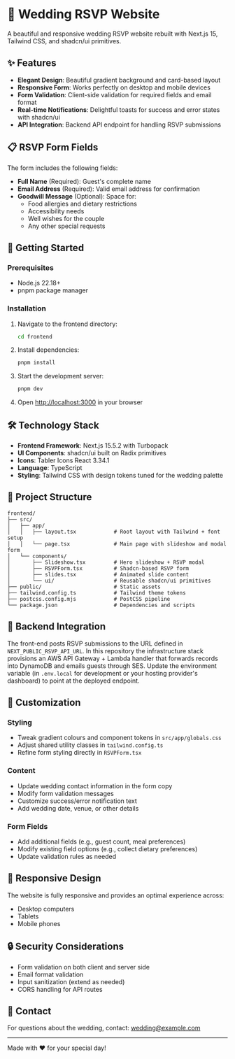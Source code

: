 # 💒 Wedding RSVP Website

A beautiful and responsive wedding RSVP website rebuilt with Next.js 15, Tailwind CSS, and shadcn/ui primitives.

## ✨ Features

- **Elegant Design**: Beautiful gradient background and card-based layout
- **Responsive Form**: Works perfectly on desktop and mobile devices
- **Form Validation**: Client-side validation for required fields and email format
- **Real-time Notifications**: Delightful toasts for success and error states with shadcn/ui
- **API Integration**: Backend API endpoint for handling RSVP submissions

## 📋 RSVP Form Fields

The form includes the following fields:

- **Full Name** (Required): Guest's complete name
- **Email Address** (Required): Valid email address for confirmation
- **Goodwill Message** (Optional): Space for:
  - Food allergies and dietary restrictions
  - Accessibility needs
  - Well wishes for the couple
  - Any other special requests

## 🚀 Getting Started

### Prerequisites

- Node.js 22.18+
- pnpm package manager

### Installation

1. Navigate to the frontend directory:

   ```bash
   cd frontend
   ```

2. Install dependencies:

   ```bash
   pnpm install
   ```

3. Start the development server:

   ```bash
   pnpm dev
   ```

4. Open [http://localhost:3000](http://localhost:3000) in your browser

## 🛠 Technology Stack

- **Frontend Framework**: Next.js 15.5.2 with Turbopack
- **UI Components**: shadcn/ui built on Radix primitives
- **Icons**: Tabler Icons React 3.34.1
- **Language**: TypeScript
- **Styling**: Tailwind CSS with design tokens tuned for the wedding palette

## 📁 Project Structure

```
frontend/
├── src/
│   ├── app/
│   │   ├── layout.tsx            # Root layout with Tailwind + font setup
│   │   └── page.tsx              # Main page with slideshow and modal form
│   └── components/
│       ├── Slideshow.tsx         # Hero slideshow + RSVP modal
│       ├── RSVPForm.tsx          # Shadcn-based RSVP form
│       ├── slides.tsx            # Animated slide content
│       └── ui/                   # Reusable shadcn/ui primitives
├── public/                       # Static assets
├── tailwind.config.ts            # Tailwind theme tokens
├── postcss.config.mjs            # PostCSS pipeline
└── package.json                  # Dependencies and scripts
```

## 🔧 Backend Integration

The front-end posts RSVP submissions to the URL defined in `NEXT_PUBLIC_RSVP_API_URL`. In this repository the infrastructure stack provisions an AWS API Gateway + Lambda handler that forwards records into DynamoDB and emails guests through SES. Update the environment variable (in `.env.local` for development or your hosting provider's dashboard) to point at the deployed endpoint.

## 🎨 Customization

### Styling

- Tweak gradient colours and component tokens in `src/app/globals.css`
- Adjust shared utility classes in `tailwind.config.ts`
- Refine form styling directly in `RSVPForm.tsx`

### Content

- Update wedding contact information in the form copy
- Modify form validation messages
- Customize success/error notification text
- Add wedding date, venue, or other details

### Form Fields

- Add additional fields (e.g., guest count, meal preferences)
- Modify existing field options (e.g., collect dietary preferences)
- Update validation rules as needed

## 📱 Responsive Design

The website is fully responsive and provides an optimal experience across:

- Desktop computers
- Tablets
- Mobile phones

## 🔒 Security Considerations

- Form validation on both client and server side
- Email format validation
- Input sanitization (extend as needed)
- CORS handling for API routes

## 📧 Contact

For questions about the wedding, contact: wedding@example.com

---

Made with ❤️ for your special day!
